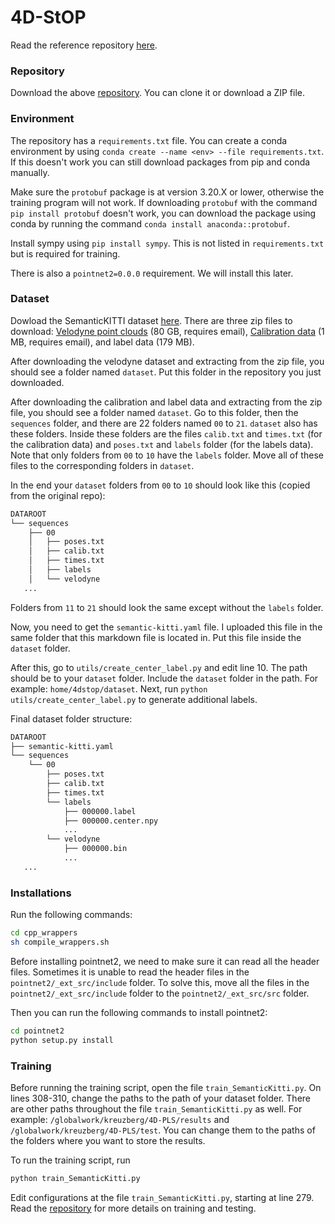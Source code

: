 # 4D-StOP

Read the reference repository [here][repo].

### Repository

Download the above [repository][repo]. You can clone it or download a ZIP file.

### Environment

The repository has a ```requirements.txt``` file. You can create a conda environment by using ```conda create --name <env> --file requirements.txt```. If this doesn't work you can still download packages from pip and conda manually.

Make sure the ```protobuf``` package is at version 3.20.X or lower, otherwise the training program will not work. If downloading ```protobuf``` with the command ```pip install protobuf``` doesn't work, you can download the package using conda by running the command ```conda install anaconda::protobuf```.

Install sympy using ```pip install sympy```. This is not listed in ```requirements.txt``` but is required for training.

There is also a ```pointnet2=0.0.0``` requirement. We will install this later.

### Dataset

Dowload the SemanticKITTI dataset [here][kitti].
There are three zip files to download: [Velodyne point clouds][velodyne] (80 GB, requires email), [Calibration data][calib] (1 MB, requires email), and label data (179 MB).

After downloading the velodyne dataset and extracting from the zip file, you should see a folder named ```dataset```. Put this folder in the repository you just downloaded.

After downloading the calibration and label data and extracting from the zip file, you should see a folder named ```dataset```. Go to this folder, then the ```sequences``` folder, and there are 22 folders named ``00`` to ``21``. ```dataset``` also has these folders. Inside these folders are the files ```calib.txt``` and ```times.txt``` (for the calibration data) and ```poses.txt``` and ```labels``` folder (for the labels data). Note that only folders from ```00``` to ```10``` have the ```labels``` folder. Move all of these files to the corresponding folders in ```dataset```.

In the end your ```dataset``` folders from ``00`` to ``10`` should look like this (copied from the original repo):
```sh
DATAROOT
└── sequences
    ├── 00
    │   ├── poses.txt
    │   ├── calib.txt
    │   ├── times.txt
    │   ├── labels
    │   └── velodyne
   ...
   ```
   
Folders from ``11`` to ``21`` should look the same except without the ```labels``` folder.

Now, you need to get the ```semantic-kitti.yaml``` file. I uploaded this file in the same folder that this markdown file is located in. Put this file inside the ```dataset``` folder.

After this, go to ```utils/create_center_label.py``` and edit line 10. The path should be to your ```dataset``` folder. Include the ```dataset``` folder in the path. For example: ```home/4dstop/dataset```.
Next, run ```python utils/create_center_label.py``` to generate additional labels.

Final dataset folder structure:
```sh
DATAROOT
├── semantic-kitti.yaml
└── sequences
    └── 00
        ├── poses.txt
        ├── calib.txt
        ├── times.txt
        └── labels
            ├── 000000.label
            ├── 000000.center.npy
            ...
        └── velodyne
            ├── 000000.bin
            ...
   ...
  ```
  
### Installations

Run the following commands:
```sh
cd cpp_wrappers
sh compile_wrappers.sh
```

Before installing pointnet2, we need to make sure it can read all the header files. Sometimes it is unable to read the header files in the ```pointnet2/_ext_src/include``` folder. To solve this, move all the files in the ```pointnet2/_ext_src/include``` folder to the ```pointnet2/_ext_src/src``` folder.

Then you can run the following commands to install pointnet2:
```sh
cd pointnet2
python setup.py install
```

### Training

Before running the training script, open the file ```train_SemanticKitti.py```. On lines 308-310, change the paths to the path of your dataset folder.
There are other paths throughout the file ```train_SemanticKitti.py``` as well. For example: ```/globalwork/kreuzberg/4D-PLS/results``` and ```/globalwork/kreuzberg/4D-PLS/test```. You can change them to the paths of the folders where you want to store the results.

To run the training script, run
```sh
python train_SemanticKitti.py
```
Edit configurations at the file ```train_SemanticKitti.py```, starting at line 279. Read the [repository][repo] for more details on training and testing.

[repo]: <https://github.com/LarsKreuzberg/4D-StOP>
[kitti]: <www.semantic-kitti.org/dataset.html#download>
[velodyne]: <https://www.cvlibs.net/download.php?file=data_odometry_velodyne.zip>
[calib]: <https://www.cvlibs.net/download.php?file=data_odometry_calib.zip>
